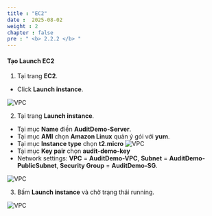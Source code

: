 ```yaml
---
title : "EC2"
date :  2025-08-02
weight : 2
chapter : false
pre : " <b> 2.2.2 </b> "
---
```


#### Tạo Launch EC2

1. Tại trang **EC2**.
  + Click **Launch instance**.

![VPC](/images/2.prerequisite/027.png)

2. Tại trang **Launch instance**.
  + Tại mục **Name** điền **AuditDemo-Server**.
  + Tại mục **AMI** chọn **Amazon Linux** quản ý gói với **yum**.
  + Tại mục **Instance type** chọn **t2.micro**
![VPC](/images/2.prerequisite/028.png)
  + Tại mục **Key pair** chọn **audit-demo-key**
  + Network settings: **VPC** = **AuditDemo-VPC**, **Subnet** = **AuditDemo-PublicSubnet**, **Security Group** = **AuditDemo-SG**.

![VPC](/images/2.prerequisite/029.png)

3. Bấm **Launch instance** và chờ trạng thái running.

![VPC](/images/2.prerequisite/030.png)



